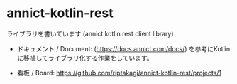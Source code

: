 # annict-kotlin-rest
ライブラリを書いています (annict kotlin rest client library)

- ドキュメント / Document: (https://docs.annict.com/docs/) を参考にKotlinに移植してライブラリ化する作業をしています。

- 看板 / Board: https://github.com/riptakagi/annict-kotlin-rest/projects/1

